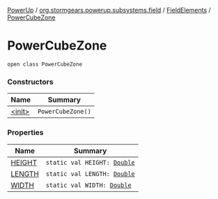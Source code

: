 [PowerUp](../../../index.md) / [org.stormgears.powerup.subsystems.field](../../index.md) / [FieldElements](../index.md) / [PowerCubeZone](./index.md)

# PowerCubeZone

`open class PowerCubeZone`

### Constructors

| Name | Summary |
|---|---|
| [&lt;init&gt;](-init-.md) | `PowerCubeZone()` |

### Properties

| Name | Summary |
|---|---|
| [HEIGHT](-h-e-i-g-h-t.md) | `static val HEIGHT: `[`Double`](https://kotlinlang.org/api/latest/jvm/stdlib/kotlin/-double/index.html) |
| [LENGTH](-l-e-n-g-t-h.md) | `static val LENGTH: `[`Double`](https://kotlinlang.org/api/latest/jvm/stdlib/kotlin/-double/index.html) |
| [WIDTH](-w-i-d-t-h.md) | `static val WIDTH: `[`Double`](https://kotlinlang.org/api/latest/jvm/stdlib/kotlin/-double/index.html) |
